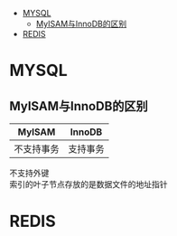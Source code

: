 - [MYSQL](#mysql)
  - [MyISAM与InnoDB的区别](#myisam与innodb的区别)
- [REDIS](#redis)

#   MYSQL
##  MyISAM与InnoDB的区别
|   MyISAM  |   InnoDB  |   
|   :---:     |   :---:     |
|   不支持事务  |   支持事务    |

不支持外键    
索引的叶子节点存放的是数据文件的地址指针





#   REDIS
